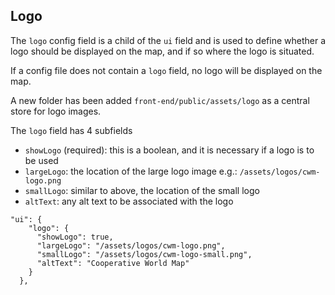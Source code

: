 ## Logo

The `logo` config field is a child of the `ui` field and is used to define whether a logo should be displayed on the map, and if so where the logo is situated.

If a config file does not contain a `logo` field, no logo will be displayed on the map.

A new folder has been added `front-end/public/assets/logo` as a central store for logo images.

The `logo` field has 4 subfields

- `showLogo` (required): this is a boolean, and it is necessary if a logo is to be used
- `largeLogo`: the location of the large logo image e.g.: `/assets/logos/cwm-logo.png`
- `smallLogo`: similar to above, the location of the small logo
- `altText`: any alt text to be associated with the logo

```
"ui": {
    "logo": {
      "showLogo": true,
      "largeLogo": "/assets/logos/cwm-logo.png",
      "smallLogo": "/assets/logos/cwm-logo-small.png",
      "altText": "Cooperative World Map"
    }
  },
```
